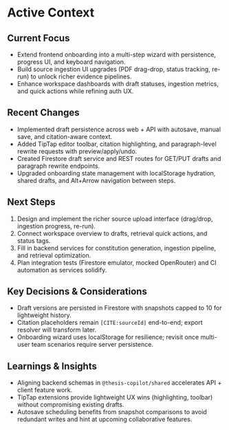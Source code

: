 # Active Context

## Current Focus
- Extend frontend onboarding into a multi-step wizard with persistence, progress UI, and keyboard navigation.
- Build source ingestion UI upgrades (PDF drag-drop, status tracking, re-run) to unlock richer evidence pipelines.
- Enhance workspace dashboards with draft statuses, ingestion metrics, and quick actions while refining auth UX.

## Recent Changes
- Implemented draft persistence across web + API with autosave, manual save, and citation-aware context.
- Added TipTap editor toolbar, citation highlighting, and paragraph-level rewrite requests with preview/apply/undo.
- Created Firestore draft service and REST routes for GET/PUT drafts and paragraph rewrite endpoints.
- Upgraded onboarding state management with localStorage hydration, shared drafts, and Alt+Arrow navigation between steps.

## Next Steps
1. Design and implement the richer source upload interface (drag/drop, ingestion progress, re-run).
2. Connect workspace overview to drafts, retrieval quick actions, and status tags.
3. Fill in backend services for constitution generation, ingestion pipeline, and retrieval optimization.
4. Plan integration tests (Firestore emulator, mocked OpenRouter) and CI automation as services solidify.

## Key Decisions & Considerations
- Draft versions are persisted in Firestore with snapshots capped to 10 for lightweight history.
- Citation placeholders remain `[CITE:sourceId]` end-to-end; export resolver will transform later.
- Onboarding wizard uses localStorage for resilience; revisit once multi-user team scenarios require server persistence.

## Learnings & Insights
- Aligning backend schemas in `@thesis-copilot/shared` accelerates API + client feature work.
- TipTap extensions provide lightweight UX wins (highlighting, toolbar) without compromising existing drafts.
- Autosave scheduling benefits from snapshot comparisons to avoid redundant writes and hint at upcoming collaborative features.
